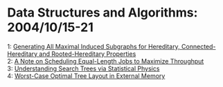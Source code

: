 # Data Structures and Algorithms: 2004/10/15-21  
1: [Generating All Maximal Induced Subgraphs for Hereditary,  Connected-Hereditary and Rooted-Hereditary Properties](https://doi.org/10.48550/arXiv.cs/0410039)  
2: [A Note on Scheduling Equal-Length Jobs to Maximize Throughput](https://doi.org/10.48550/arXiv.cs/0410046)  
3: [Understanding Search Trees via Statistical Physics](https://doi.org/10.48550/arXiv.cond-mat/0410498)  
4: [Worst-Case Optimal Tree Layout in External Memory](https://doi.org/10.48550/arXiv.cs/0410048)  